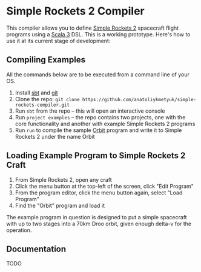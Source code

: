 # Simple Rockets 2 Compiler
This compiler allows you to define [Simple Rockets 2](https://www.simplerockets.com/) spacecraft flight programs using a [Scala 3](https://www.scala-lang.org/) DSL. This is a working prototype. Here's how to use it at its current stage of development:

## Compiling Examples
All the commands below are to be executed from a command line of your OS.

1. Install [sbt](https://www.scala-sbt.org/) and [git](https://git-scm.com/)
2. Clone the repo: `git clone https://github.com/anatoliykmetyuk/simple-rockets-compiler.git`
3. Run `sbt` from the repo – this will open an interactive console
4. Run `project examples` – the repo contains two projects, one with the core functionality and another with example Simple Rockets 2 programs
5. Run `run` to compile the sample [Orbit](examples/src/main/scala/rocketscompiler/examples/Orbit.scala) program and write it to Simple Rockets 2 under the name Orbit

## Loading Example Program to Simple Rockets 2 Craft
1. From Simple Rockets 2, open any craft
2. Click the menu button at the top-left of the screen, click "Edit Program"
3. From the program editor, click the menu button again, select "Load Program"
4. Find the "Orbit" program and load it

The example program in question is designed to put a simple spacecraft with up to two stages into a 70km Droo orbit, given enough delta-v for the operation.

## Documentation
TODO